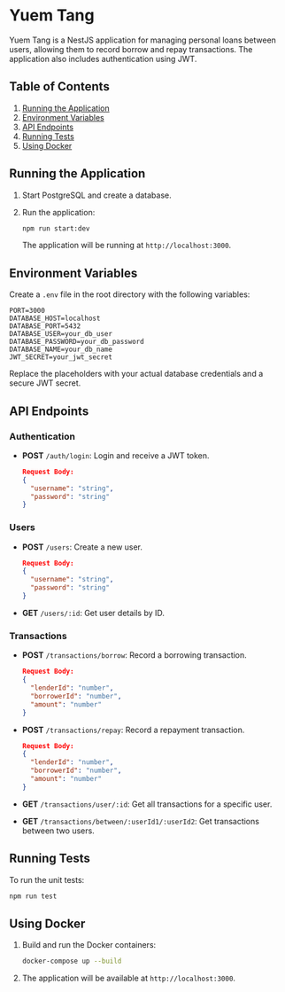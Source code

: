 
# Yuem Tang

Yuem Tang is a NestJS application for managing personal loans between users, allowing them to record borrow and repay transactions. The application also includes authentication using JWT.

## Table of Contents

1. [Running the Application](#running-the-application)
2. [Environment Variables](#environment-variables)
3. [API Endpoints](#api-endpoints)
4. [Running Tests](#running-tests)
5. [Using Docker](#using-docker)

## Running the Application

1. Start PostgreSQL and create a database.

2. Run the application:

   ```bash
   npm run start:dev
   ```

   The application will be running at `http://localhost:3000`.

## Environment Variables

Create a `.env` file in the root directory with the following variables:

```plaintext
PORT=3000
DATABASE_HOST=localhost
DATABASE_PORT=5432
DATABASE_USER=your_db_user
DATABASE_PASSWORD=your_db_password
DATABASE_NAME=your_db_name
JWT_SECRET=your_jwt_secret
```

Replace the placeholders with your actual database credentials and a secure JWT secret.

## API Endpoints

### Authentication

- **POST** `/auth/login`: Login and receive a JWT token.
  ```json
  Request Body:
  {
    "username": "string",
    "password": "string"
  }
  ```

### Users

- **POST** `/users`: Create a new user.
  ```json
  Request Body:
  {
    "username": "string",
    "password": "string"
  }
  ```

- **GET** `/users/:id`: Get user details by ID.

### Transactions

- **POST** `/transactions/borrow`: Record a borrowing transaction.
  ```json
  Request Body:
  {
    "lenderId": "number",
    "borrowerId": "number",
    "amount": "number"
  }
  ```

- **POST** `/transactions/repay`: Record a repayment transaction.
  ```json
  Request Body:
  {
    "lenderId": "number",
    "borrowerId": "number",
    "amount": "number"
  }
  ```

- **GET** `/transactions/user/:id`: Get all transactions for a specific user.

- **GET** `/transactions/between/:userId1/:userId2`: Get transactions between two users.

## Running Tests

To run the unit tests:

```bash
npm run test
```

## Using Docker

1. Build and run the Docker containers:

   ```bash
   docker-compose up --build
   ```

2. The application will be available at `http://localhost:3000`.